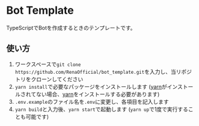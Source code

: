 # Bot Template
TypeScriptでBotを作成するときのテンプレートです。

## 使い方
1. ワークスペースで`git clone https://github.com/RenaOfficial/bot_template.git`を入力し、当リポジトリをクローンしてください
2. `yarn install`で必要なパッケージをインストールします
([yarn](https://yarnpkg.com/)がインストールされてない場合、[yarn](https://yarnpkg.com/)をインストールする必要があります)
3. `.env.example`のファイル名を`.env`に変更し、各項目を記入します
4. `yarn build`と入力後、`yarn start`で起動します (`yarn up`で1度で実行することも可能です)